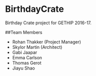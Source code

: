 # BirthdayCrate
Birthday Crate project for GETHIP 2016-17.

##Team Members
- Rohan Thakker (Project Manager)
- Skylor Martin (Architect)
- Gabi Jaapar
- Emma Carlson
- Thomas Gerot
- Jiayu Shao